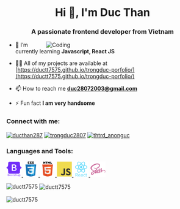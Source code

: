 <h1 align="center">Hi 👋, I'm Duc Than</h1>
<h3 align="center">A passionate frontend developer from Vietnam</h3>
<img align="right" alt="Coding" width="400" src="https://camo.githubusercontent.com/7de37139d0b4c1ce40865e799b446c0e963a3dd8fb68d239707237c40604fa3d/68747470733a2f2f63646e2e6472696262626c652e636f6d2f75736572732f3733303730332f73637265656e73686f74732f363538313234332f6176656e746f2e676966"/>
<!-- <p align="left"> <img src="https://komarev.com/ghpvc/?username=ductt7575&label=Profile%20views&color=0e75b6&style=flat" alt="ductt7575" /> </p> -->

- 🌱 I’m currently learning **Javascript, React JS**

- 👨‍💻 All of my projects are available at [https://ductt7575.github.io/trongduc-porfolio/](https://ductt7575.github.io/trongduc-porfolio/)

- 📫 How to reach me **duc28072003@gmail.com**

- ⚡ Fun fact **I am very handsome**

<h3 align="left">Connect with me:</h3>
<p align="left">
<a href="https://linkedin.com/in/ducthan287" target="blank"><img align="center" src="https://raw.githubusercontent.com/rahuldkjain/github-profile-readme-generator/master/src/images/icons/Social/linked-in-alt.svg" alt="ducthan287" height="30" width="40" /></a>
<a href="https://fb.com/trongduc2807" target="blank"><img align="center" src="https://raw.githubusercontent.com/rahuldkjain/github-profile-readme-generator/master/src/images/icons/Social/facebook.svg" alt="trongduc2807" height="30" width="40" /></a>
<a href="https://instagram.com/thtrd_anonguc" target="blank"><img align="center" src="https://raw.githubusercontent.com/rahuldkjain/github-profile-readme-generator/master/src/images/icons/Social/instagram.svg" alt="thtrd_anonguc" height="30" width="40" /></a>
</p>

<h3 align="left">Languages and Tools:</h3>
<p align="left"> <a href="https://getbootstrap.com" target="_blank" rel="noreferrer"> <img src="https://raw.githubusercontent.com/devicons/devicon/master/icons/bootstrap/bootstrap-plain-wordmark.svg" alt="bootstrap" width="40" height="40"/> </a> <a href="https://www.w3schools.com/css/" target="_blank" rel="noreferrer"> <img src="https://raw.githubusercontent.com/devicons/devicon/master/icons/css3/css3-original-wordmark.svg" alt="css3" width="40" height="40"/> </a> <a href="https://www.w3.org/html/" target="_blank" rel="noreferrer"> <img src="https://raw.githubusercontent.com/devicons/devicon/master/icons/html5/html5-original-wordmark.svg" alt="html5" width="40" height="40"/> </a> <a href="https://developer.mozilla.org/en-US/docs/Web/JavaScript" target="_blank" rel="noreferrer"> <img src="https://raw.githubusercontent.com/devicons/devicon/master/icons/javascript/javascript-original.svg" alt="javascript" width="40" height="40"/> </a> <a href="https://reactjs.org/" target="_blank" rel="noreferrer"> <img src="https://raw.githubusercontent.com/devicons/devicon/master/icons/react/react-original-wordmark.svg" alt="react" width="40" height="40"/> </a> <a href="https://sass-lang.com" target="_blank" rel="noreferrer"> <img src="https://raw.githubusercontent.com/devicons/devicon/master/icons/sass/sass-original.svg" alt="sass" width="40" height="40"/> </a> </p>


<p><img align="left" src="https://github-readme-stats.vercel.app/api/top-langs?username=ductt7575&show_icons=true&locale=en&layout=compact" alt="ductt7575" /></p>

<p>&nbsp;<img align="center" src="https://github-readme-stats.vercel.app/api?username=ductt7575&show_icons=true&locale=en" alt="ductt7575" /></p>

<p><img align="center" src="https://github-readme-streak-stats.herokuapp.com/?user=ductt7575&" alt="ductt7575" /></p>

